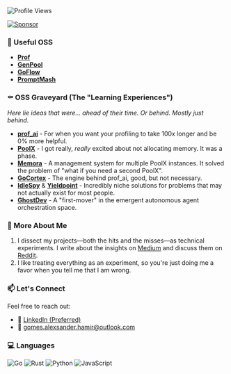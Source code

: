 ![Profile Views](https://komarev.com/ghpvc/?username=AlexsanderHamir&color=blue)

[![Sponsor](https://img.shields.io/badge/Sponsor-💖-ff69b4?style=for-the-badge)](https://github.com/sponsors/AlexsanderHamir)

### 🚀 Useful OSS
- **[Prof](https://github.com/AlexsanderHamir/prof)** 
- **[GenPool](https://github.com/AlexsanderHamir/GenPool)** 
- **[GoFlow](https://github.com/AlexsanderHamir/GoFlow)**
- **[PromptMash](https://github.com/AlexsanderHamir/Promptmesh)**

### ⚰️ OSS Graveyard (The "Learning Experiences")
*Here lie ideas that were... ahead of their time. Or behind. Mostly just behind.*
- **[prof_ai](https://github.com/AlexsanderHamir/prof_py)** - For when you want your profiling to take 100x longer and be 0% more helpful.
- **[PoolX](https://github.com/AlexsanderHamir/PoolX)** - I got really, *really* excited about not allocating memory. It was a phase.
- **[Memora](https://github.com/AlexsanderHamir/Memora)** - A management system for multiple PoolX instances. It solved the problem of "what if you need a second PoolX".
- **[GoCortex](https://github.com/AlexsanderHamir/GoCortex)** - The engine behind prof_ai, good, but not necessary.
- **[IdleSpy](https://github.com/AlexsanderHamir/IdleSpy)** & **[Yieldpoint](https://github.com/AlexsanderHamir/Yieldpoint)** - Incredibly niche solutions for problems that may not actually exist for most people.
- **[GhostDev](https://github.com/AlexsanderHamir/GhostDev)** - A "first-mover" in the emergent autonomous agent orchestration space.
### 📖 More About Me
1. I dissect my projects—both the hits and the misses—as technical experiments. I write about the insights on [Medium](https://alexsanderhamir.medium.com) and discuss them on [Reddit](https://www.reddit.com/user/Safe-Programmer2826/submitted/).
2. I like treating everything as an experiment, so you're just doing me a favor when you tell me that I am wrong.

### 📫 Let's Connect

Feel free to reach out:

* 💼 [LinkedIn (Preferred)](https://www.linkedin.com/in/alexsander-baptista/)
* 📧 [gomes.alexsander.hamir@outlook.com](mailto:gomes.alexsander.hamir@outlook.com)

### 💻 Languages

![Go](https://img.shields.io/badge/go-%2300ADD8.svg?style=for-the-badge&logo=go&logoColor=white)
![Rust](https://img.shields.io/badge/rust-%23000000.svg?style=for-the-badge&logo=rust&logoColor=white)
![Python](https://img.shields.io/badge/python-3776AB?style=for-the-badge&logo=python&logoColor=white)
![JavaScript](https://img.shields.io/badge/javascript-%23F7DF1E.svg?style=for-the-badge&logo=javascript&logoColor=black)

